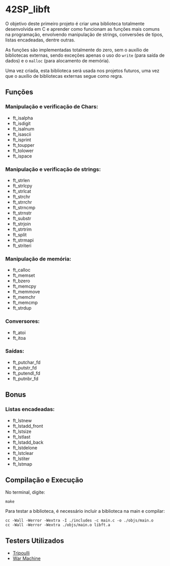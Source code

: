 # 42SP_libft

O objetivo deste primeiro projeto é criar uma biblioteca totalmente desenvolvida em C e aprender como funcionam as funções mais comuns na programação, envolvendo manipulação de strings, conversões de tipos, listas encadeadas, dentre outras.

As funções são implementadas totalmente do zero, sem o auxílio de bibliotecas externas, sendo exceções apenas o uso do `write` (para saída de dados) e o `malloc` (para alocamento de memória).

Uma vez criada, esta biblioteca será usada nos projetos futuros, uma vez que o auxílio de bibliotecas externas segue como regra.

## Funções

### Manipulação e verificação de Chars:

- ft_isalpha
- ft_isdigit
- ft_isalnum
- ft_isascii
- ft_isprint
- ft_toupper
- ft_tolower
- ft_ispace

### Manipulação e verificação de strings:

- ft_strlen
- ft_strlcpy
- ft_strlcat
- ft_strchr
- ft_strrchr
- ft_strncmp
- ft_strnstr
- ft_substr
- ft_strjoin
- ft_strtrim
- ft_split
- ft_strmapi
- ft_striteri

### Manipulação de memória:

- ft_calloc
- ft_memset
- ft_bzero
- ft_memcpy
- ft_memmove
- ft_memchr
- ft_memcmp
- ft_strdup

### Conversores:

- ft_atoi
- ft_itoa

### Saídas:

- ft_putchar_fd
- ft_putstr_fd
- ft_putendl_fd
- ft_putnbr_fd

## Bonus

### Listas encadeadas:

- ft_lstnew
- ft_lstadd_front
- ft_lstsize
- ft_lstlast
- ft_lstadd_back
- ft_lstdelone
- ft_lstclear
- ft_lstiter
- ft_lstmap

## Compilação e Execução

No terminal, digite:

```
make
```

Para testar a biblioteca, é necessário incluir a biblioteca na main e compilar:

```
cc -Wall -Werror -Wextra -I ./includes -c main.c -o ./objs/main.o
cc -Wall -Werror -Wextra ./objs/main.o libft.a
```

## Testers Utilizados

- [Tripoulli](https://github.com/Tripouille/libftTester)
- [War Machine](https://github.com/0x050f/libft-war-machine)
